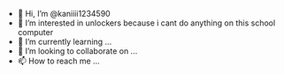 - 👋 Hi, I’m @kaniiii1234590
- 👀 I’m interested in unlockers because i cant do anything on this school computer
- 🌱 I’m currently learning ...
- 💞️ I’m looking to collaborate on ...
- 📫 How to reach me ...

<!---
kaniiii1234590/kaniiii1234590 is a ✨ special ✨ repository because its `README.md` (this file) appears on your GitHub profile.
You can click the Preview link to take a look at your changes.
--->
